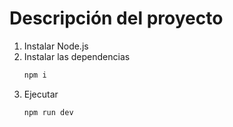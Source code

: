 # Descripción del proyecto
1. Instalar Node.js
2. Instalar las dependencias
    ```bash
    npm i
    ```
3. Ejecutar
    ```bash
    npm run dev
    ```